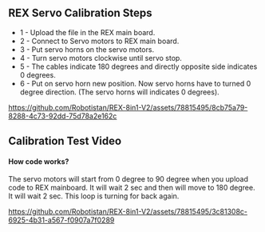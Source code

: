 ## REX Servo Calibration Steps

* 1 - Upload the file in the REX main board.
* 2 - Connect to Servo motors to REX main board.
* 3 - Put servo horns on the servo motors. 
* 4 - Turn servo motors clockwise until servo stop.
* 5 - The cables indicate 180 degrees and directly opposite side indicates 0 degrees.
* 6 - Put on servo horn new position. Now servo horns have to turned 0 degree direction. (The servo horns will indicates 0 degrees).

https://github.com/Robotistan/REX-8in1-V2/assets/78815495/8cb75a79-8288-4c73-92dd-75d78a2e162c


## Calibration Test Video

#### How code works?
The servo motors will start from 0 degree to 90 degree when you upload code to REX mainboard. It will wait 2 sec and then will move to 180 degree. It will wait 2 sec. This loop is turning for back again.

https://github.com/Robotistan/REX-8in1-V2/assets/78815495/3c81308c-6925-4b31-a567-f0907a7f0289

